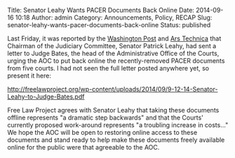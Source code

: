 Title: Senator Leahy Wants PACER Documents Back Online
Date: 2014-09-16 10:18
Author: admin
Category: Announcements, Policy, RECAP
Slug: senator-leahy-wants-pacer-documents-back-online
Status: published

Last Friday, it was reported by the [Washington
Post](http://www.washingtonpost.com/blogs/the-switch/wp/2014/09/12/senate-judiciary-chairman-urges-pacer-to-restore-access-to-removed-case-archives/)
and [Ars
Technica](http://arstechnica.com/tech-policy/2014/09/senator-demands-us-courts-recover-10-years-of-online-public-records/)
that Chairman of the Judiciary Committee, Senator Patrick Leahy, had
sent a letter to Judge Bates, the head of the Administrative Office of
the Courts, urging the AOC to put back online the recently-removed PACER
documents from five courts. I had not seen the full letter posted
anywhere yet, so present it here:

http://freelawproject.org/wp-content/uploads/2014/09/9-12-14-Senator-Leahy-to-Judge-Bates.pdf

Free Law Project agrees with Senator Leahy that taking these documents
offline represents "a dramatic step backwards" and that the Courts'
currently proposed work-around represents "a troubling increase in
costs..." We hope the AOC will be open to restoring online access to
these documents and stand ready to help make these documents freely
available online for the public were that agreeable to the AOC.

